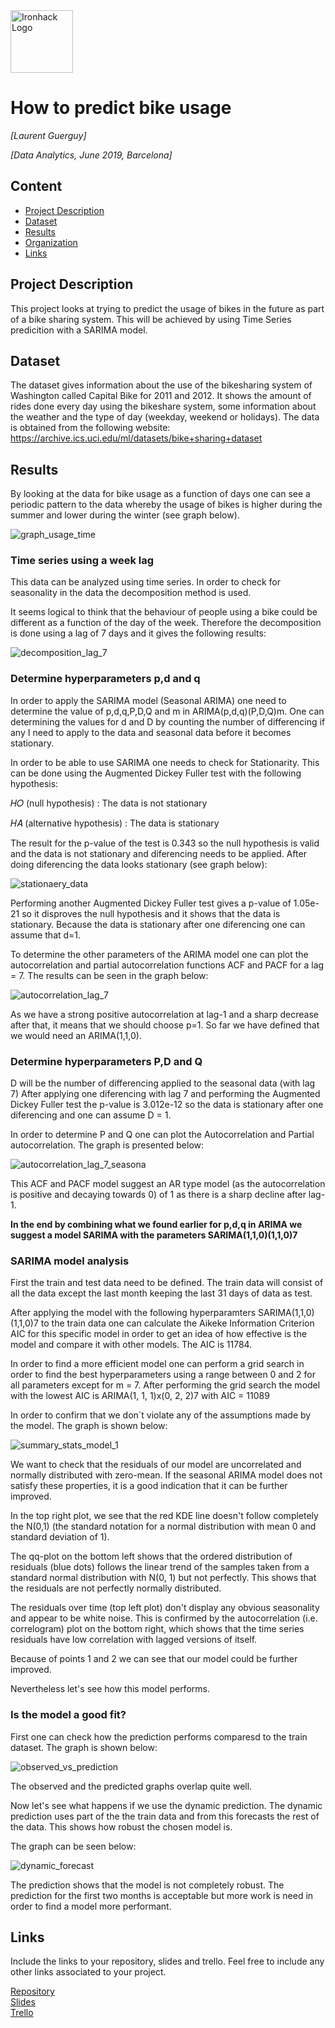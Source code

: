 <img src="https://bit.ly/2VnXWr2" alt="Ironhack Logo" width="100"/>

# How to predict bike usage
*[Laurent Guerguy]*

*[Data Analytics, June 2019, Barcelona]*

## Content
- [Project Description](#project-description)
- [Dataset](#dataset)
- [Results](#results)
- [Organization](#organization)
- [Links](#links)

<a name="project-description"></a>

## Project Description
This project looks at trying to predict the usage of bikes in the future as part of a bike sharing system.
This will be achieved by using Time Series predicition with a SARIMA model.


<a name="dataset"></a>

## Dataset
The dataset gives information about the use of the bikesharing system of Washington called Capital Bike for 2011 and 2012. It shows the amount of rides done every day using the bikeshare system, some information about the weather and the type of day (weekday, weekend or holidays).
The data is obtained from the following website: https://archive.ics.uci.edu/ml/datasets/bike+sharing+dataset


<a name="results"></a>

## Results

By looking at the data for bike usage as a function of days one can see a periodic pattern to the data whereby the usage of bikes is higher during the summer and lower during the winter (see graph below).

![graph_usage_time](Images/graph_usage_time.PNG "Bike usage as a function of time")


### Time series using a week lag

This data can be analyzed using time series. 
In order to check for seasonality in the data the decomposition method is used.

It seems logical to think that the behaviour of people using a bike could be different as a function of the day of the week. Therefore the decomposition is done using a lag of 7 days and it gives the following results:

![decomposition_lag_7](Images/decomposition_lag_7.PNG "Decomposition analysis for lag 7")


### Determine hyperparameters p,d and q

In order to apply the SARIMA model (Seasonal ARIMA) one need to determine the value of p,d,q,P,D,Q and m in ARIMA(p,d,q)(P,D,Q)m.
One can determining the values for d and D by counting the number of differencing if any I need to apply to the data and seasonal data before it becomes stationary.


In order to be able to use SARIMA one needs to check for Stationarity. This can be done using the Augmented Dickey Fuller test with the following hypothesis:

𝐻𝑂 (null hypothesis) : The data is not stationary

𝐻𝐴 (alternative hypothesis) : The data is stationary

The result for the p-value of the test is 0.343 so the null hypothesis is valid and the data is not stationary and diferencing needs to be applied. After doing diferencing the data looks stationary (see graph below):

![stationaery_data](Images/stationary_data.PNG "Stationary data graph")


Performing another Augmented Dickey Fuller test gives a p-value of 1.05e-21 so it disproves the null hypothesis and it shows that the data is stationary.
Because the data is stationary after one diferencing one can assume that d=1.


To determine the other parameters of the ARIMA model one can plot the autocorrelation and partial autocorrelation functions ACF and PACF for a lag = 7. The results can be seen in the graph below:

![autocorrelation_lag_7](Images/autocorrelation_lag_7.PNG "Autocorrelation graph")


As we have a strong positive autocorrelation at lag-1 and a sharp decrease after that, it means that we should choose p=1. So far we have defined that we would need an ARIMA(1,1,0).



### Determine hyperparameters P,D and Q

 D will be the number of differencing applied to the seasonal data (with lag 7)
 After applying one diferencing with lag 7 and performing the Augmented Dickey Fuller test the p-value is 3.012e-12 so the data is stationary after one diferencing and one can assume D = 1.
 
 In order to determine P and Q one can plot the Autocorrelation and Partial autocorrelation. The graph is presented below:
 
 ![autocorrelation_lag_7_seasona](Images/autocorrelation_lag_7_seasonal.PNG "Autocorrelation graph seasonal")


This ACF and PACF model suggest an AR type model (as the autocorrelation is positive and decaying towards 0) of 1 as there is a sharp decline after lag-1.



**In the end by combining what we found earlier for p,d,q in ARIMA we suggest a model SARIMA with the parameters SARIMA(1,1,0)(1,1,0)7**



### SARIMA model analysis

First the train and test data need to be defined. The train data will consist of all the data except the last month keeping the last 31 days of data as test.

After applying the model with the following hyperparamters SARIMA(1,1,0)(1,1,0)7 to the train data one can calculate the Aikeke Information Criterion AIC for this specific model in order to get an idea of how effective is the model and compare it with other models.
The AIC is 11784.


In order to find a more efficient model one can perform a grid search in order to find the best hyperparameters using a range between 0 and 2 for all parameters except for m = 7.
After performing the grid search the model with the lowest AIC is ARIMA(1, 1, 1)x(0, 2, 2)7 with AIC = 11089


In order to confirm that we don´t violate any of the assumptions made by the model. The graph is shown below:


![summary_stats_model_1](Images/summary_stats_model_1.PNG "Summary statistics model 1")


We want to check that the residuals of our model are uncorrelated and normally distributed with zero-mean. If the seasonal ARIMA model does not satisfy these properties, it is a good indication that it can be further improved.

In the top right plot, we see that the red KDE line doesn't follow completely the N(0,1) (the standard notation for a normal distribution with mean 0 and standard deviation of 1).

The qq-plot on the bottom left shows that the ordered distribution of residuals (blue dots) follows the linear trend of the samples taken from a standard normal distribution with N(0, 1) but not perfectly. This shows that the residuals are not perfectly normally distributed.

The residuals over time (top left plot) don't display any obvious seasonality and appear to be white noise. This is confirmed by the autocorrelation (i.e. correlogram) plot on the bottom right, which shows that the time series residuals have low correlation with lagged versions of itself.

Because of points 1 and 2 we can see that our model could be further improved.

Nevertheless let's see how this model performs.


### Is the model a good fit?

First one can check how the prediction performs comparesd to the train dataset. The graph is shown below:


![observed_vs_prediction](Images/observed_vs_prediction.PNG "Observed vs prediction")

The observed and the predicted graphs overlap quite well.

Now let's see what happens if we use the dynamic prediction. The dynamic prediction uses part of the the train data and from this forecasts the rest of the data. This shows how robust the chosen model is.

The graph can be seen below:

![dynamic_forecast](Images/dynamic_forecast.png "Observed vs Dynamic forecast")


The prediction shows that the model is not completely robust. The prediction for the first two months is acceptable but more work is need in order to find a model more performant.



<a name="links"></a>

## Links
Include the links to your repository, slides and trello. Feel free to include any other links associated to your project. 

[Repository](https://github.com/laurent-guerguy/Project-Week-5-Your-Own-Project/tree/master/your-project)  
[Slides](https://slides.com/)  
[Trello](https://trello.com/en)  
